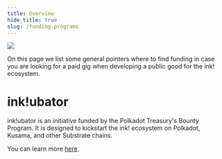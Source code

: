 ```yaml
---
title: Overview
hide_title: true
slug: /funding-programs
---
```


<img src="/img/title/magnifying-glass.svg" className="titlePic" />

On this page we list some general pointers where to find funding 
in case you are looking for a paid gig when developing a public
good for the ink! ecosystem.

# ink!ubator

ink!ubator is an initiative funded by the Polkadot Treasury's Bounty Program. It is designed to
kickstart the ink! ecosystem on Polkadot, Kusama, and other Substrate chains.

You can learn more [here](/ubator).